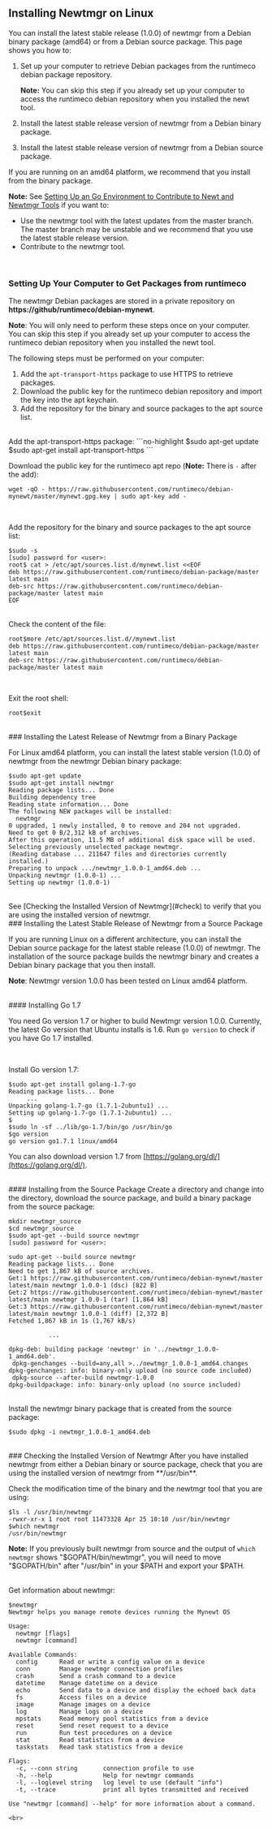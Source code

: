 ## Installing Newtmgr on Linux

You can install the latest stable release (1.0.0) of newtmgr from a Debian binary package (amd64) or from a Debian source package. This page shows you how to:

1. Set up your computer to retrieve Debian packages from the runtimeco debian package repository. 

    **Note:** You can skip this step if you already set up your computer to access the runtimeco debian repository when you installed the newt tool. 

2. Install the latest stable release version of newtmgr from a Debian binary package. 
3. Install the latest stable release version of newtmgr from a Debian source package.

If you are running on an amd64 platform, we recommend that you install from the binary package.

**Note:** See [Setting Up an Go Environment to Contribute to Newt and Newtmgr Tools](/faq/go_env) if you want to:  

* Use the newtmgr tool with the latest updates from the master branch. The master branch may be unstable and we recommend that you use the latest stable release version.
* Contribute to the newtmgr tool. 

<br>

### Setting Up Your Computer to Get Packages from runtimeco 

The newtmgr Debian packages are stored in a private repository on **https://github/runtimeco/debian-mynewt**. 

**Note**: You will only need to perform these steps once on your computer. You can skip this step if you already set up your computer to access the runtimeco debian repository when you installed the newt tool. 

The following steps must be performed on your computer:

1. Add the `apt-transport-https` package to use HTTPS to retrieve packages. 
2. Download the public key for the runtimeco debian repository and import the key into the apt keychain.
3. Add the repository for the binary and source packages to the apt source list.

<br>
Add the apt-transport-https package:
```no-highlight
$sudo apt-get update
$sudo apt-get install apt-transport-https
```
<br>


Download the public key for the runtimeco apt repo (**Note:** There is  `-` after the add):

```no-highlight
wget -qO - https://raw.githubusercontent.com/runtimeco/debian-mynewt/master/mynewt.gpg.key | sudo apt-key add -
```
<br>

Add the repository for the binary and source packages to the apt source list:

```no-highlight
$sudo -s
[sudo] password for <user>:
root$ cat > /etc/apt/sources.list.d/mynewt.list <<EOF
deb https://raw.githubusercontent.com/runtimeco/debian-package/master latest main
deb-src https://raw.githubusercontent.com/runtimeco/debian-package/master latest main
EOF
```
<br>
Check the content of the file:

```no-highlight
root$more /etc/apt/sources.list.d//mynewt.list
deb https://raw.githubusercontent.com/runtimeco/debian-package/master latest main
deb-src https://raw.githubusercontent.com/runtimeco/debian-package/master latest main
```
<br> 

Exit the root shell:

```no-highlight
root$exit
```
<br>
### Installing the Latest Release of Newtmgr from a Binary Package 

For Linux amd64 platform, you can install the latest stable version (1.0.0) of newtmgr from the newtmgr Debian binary package:

```no-highlight
$sudo apt-get update
$sudo apt-get install newtmgr
Reading package lists... Done
Building dependency tree       
Reading state information... Done
The following NEW packages will be installed:
  newtmgr
0 upgraded, 1 newly installed, 0 to remove and 204 not upgraded.
Need to get 0 B/2,312 kB of archives.
After this operation, 11.5 MB of additional disk space will be used.
Selecting previously unselected package newtmgr.
(Reading database ... 211647 files and directories currently installed.)
Preparing to unpack .../newtmgr_1.0.0-1_amd64.deb ...
Unpacking newtmgr (1.0.0-1) ...
Setting up newtmgr (1.0.0-1) 
```
<br>
See [Checking the Installed Version of Newtmgr](#check) to verify that you are using the installed version of newtmgr.

<br>
### Installing the Latest Stable Release of Newtmgr from a Source Package 

If you are running Linux on a different architecture, you can install the Debian source package for the latest stable release (1.0.0) of newtmgr. The installation of the source package builds the newtmgr binary and creates a Debian binary package that you then install.

**Note**: Newtmgr version 1.0.0 has been tested on Linux amd64 platform. 

<br>
#### Installing Go 1.7 

You need Go version 1.7 or higher to build Newtmgr version 1.0.0.  Currently, the latest Go version that Ubuntu installs is 1.6.  Run `go version` to check if you have Go 1.7 installed. 

<br>

Install Go version 1.7:

```no-highlight
$sudo apt-get install golang-1.7-go
Reading package lists... Done
     ...
Unpacking golang-1.7-go (1.7.1-2ubuntu1) ...
Setting up golang-1.7-go (1.7.1-2ubuntu1) ...
$
$sudo ln -sf ../lib/go-1.7/bin/go /usr/bin/go
$go version
go version go1.7.1 linux/amd64
```
You can also download version 1.7 from [https://golang.org/dl/](https://golang.org/dl/). 

<br>
#### Installing from the Source Package
Create a directory and change into the directory, download the source package, and build a binary package from the source package:

```no-highlight
mkdir newtmgr_source
$cd newtmgr_source
$sudo apt-get --build source newtmgr
[sudo] password for <user>: 

sudo apt-get --build source newtmgr
Reading package lists... Done
Need to get 1,867 kB of source archives.
Get:1 https://raw.githubusercontent.com/runtimeco/debian-mynewt/master latest/main newtmgr 1.0.0-1 (dsc) [822 B]
Get:2 https://raw.githubusercontent.com/runtimeco/debian-mynewt/master latest/main newtmgr 1.0.0-1 (tar) [1,864 kB]
Get:3 https://raw.githubusercontent.com/runtimeco/debian-mynewt/master latest/main newtmgr 1.0.0-1 (diff) [2,372 B]
Fetched 1,867 kB in 1s (1,767 kB/s) 

           ...

dpkg-deb: building package 'newtmgr' in '../newtmgr_1.0.0-1_amd64.deb'.
 dpkg-genchanges --build=any,all >../newtmgr_1.0.0-1_amd64.changes
dpkg-genchanges: info: binary-only upload (no source code included)
 dpkg-source --after-build newtmgr-1.0.0
dpkg-buildpackage: info: binary-only upload (no source included)
```

<br>
Install the newtmgr binary package that is created from the source package:

```no-highlight
$sudo dpkg -i newtmgr_1.0.0-1_amd64.deb 

```
<br>
###<a name="check"></a> Checking the Installed Version of Newtmgr
After you have installed newtmgr from either a Debian binary or source package, check that you are using the installed version of newtmgr from **/usr/bin**. 

Check the modification time of the binary and the newtmgr tool that you are using:

```no-highlight
$ls -l /usr/bin/newtmgr
-rwxr-xr-x 1 root root 11473328 Apr 25 10:10 /usr/bin/newtmgr
$which newtmgr
/usr/bin/newtmgr
```

**Note:** If you previously built newtmgr from source and the output of `which newtmgr` shows "$GOPATH/bin/newtmgr", you will need to move "$GOPATH/bin" after "/usr/bin" in your $PATH and export your $PATH.

<br>
Get information about newtmgr:

```no-highlight
$newtmgr
Newtmgr helps you manage remote devices running the Mynewt OS

Usage:
  newtmgr [flags]
  newtmgr [command]

Available Commands:
  config      Read or write a config value on a device
  conn        Manage newtmgr connection profiles
  crash       Send a crash command to a device
  datetime    Manage datetime on a device
  echo        Send data to a device and display the echoed back data
  fs          Access files on a device
  image       Manage images on a device
  log         Manage logs on a device
  mpstats     Read memory pool statistics from a device
  reset       Send reset request to a device
  run         Run test procedures on a device
  stat        Read statistics from a device
  taskstats   Read task statistics from a device

Flags:
  -c, --conn string       connection profile to use
  -h, --help              Help for newtmgr commands
  -l, --loglevel string   log level to use (default "info")
  -t, --trace             print all bytes transmitted and received

Use "newtmgr [command] --help" for more information about a command.
```

```
<br>
